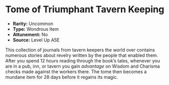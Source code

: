 
# Tome of Triumphant Tavern Keeping

* **Rarity:** Uncommon
* **Type:** Wondrous Item
* **Attunement:** No
* **Source:** Level Up A5E


This collection of journals from tavern keepers the world over contains numerous stories about revelry written by the people that enabled them. After you spend 12 hours reading through the book’s tales, whenever you are in a pub, inn, or tavern you gain _advantage_  on Wisdom and Charisma checks made against the workers there. The tome then becomes a mundane item for 28 days before it regains its magic.
